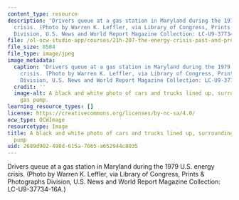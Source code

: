 ```yaml
---
content_type: resource
description: 'Drivers queue at a gas station in Maryland during the 1979 U.S. energy
  crisis. (Photo by Warren K. Leffler, via Library of Congress, Prints & Photographs
  Division, U.S. News and World Report Magazine Collection: LC-U9-37734-16A.)'
file: /ol-ocw-studio-app/courses/21h-207-the-energy-crisis-past-and-present-fall-2010/2689d902498d615a7665a652944c8035_21h-207f10-th.jpg
file_size: 8584
file_type: image/jpeg
image_metadata:
  caption: 'Drivers queue at a gas station in Maryland during the 1979 U.S. energy
    crisis. (Photo by Warren K. Leffler, via Library of Congress, Prints & Photographs
    Division, U.S. News and World Report Magazine Collection: LC-U9-37734-16A.)'
  credit: ''
  image-alt: A black and white photo of cars and trucks lined up, surrounding a single
    gas pump.
learning_resource_types: []
license: https://creativecommons.org/licenses/by-nc-sa/4.0/
ocw_type: OCWImage
resourcetype: Image
title: A black and white photo of cars and trucks lined up, surrounding a single gas
  pump
uid: 2689d902-498d-615a-7665-a652944c8035
---
```

Drivers queue at a gas station in Maryland during the 1979 U.S. energy crisis. (Photo by Warren K. Leffler, via Library of Congress, Prints & Photographs Division, U.S. News and World Report Magazine Collection: LC-U9-37734-16A.)